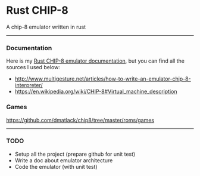 # Rust CHIP-8
A chip-8 emulator written in rust

--------------------------------------------------
### Documentation
Here is my [Rust CHIP-8 emulator documentation](EmulatorDoc.md), but you can find all the sources
I used below:
- http://www.multigesture.net/articles/how-to-write-an-emulator-chip-8-interpreter/
- https://en.wikipedia.org/wiki/CHIP-8#Virtual_machine_description

### Games
https://github.com/dmatlack/chip8/tree/master/roms/games

--------------------------------------------------

### TODO
- Setup all the project (prepare github for unit test)
- Write a doc about emulator architecture
- Code the emulator (with unit test)
